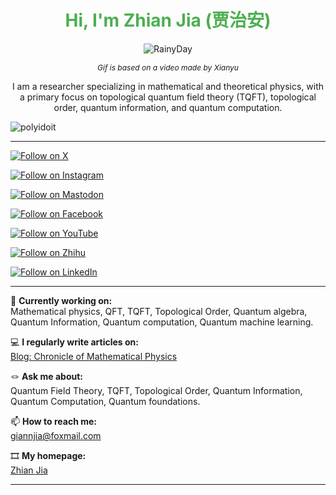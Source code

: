 <h1 align="center" style="color: #4CAF50;">Hi, I'm Zhian Jia (贾治安)</h1>

<p align="center">
  <img src="https://github.com/user-attachments/assets/25fc459f-8698-4df1-94eb-c9739117db95" alt="RainyDay">
</p>


<p align="center"><em style="font-size: 12px;">Gif is based on a video made by Xianyu</em></p>

<p align="center">I am a researcher specializing in mathematical and theoretical physics, with a primary focus on topological quantum field theory (TQFT), topological order, quantum information, and quantum computation.</p>

<p align="left"> <img src="https://komarev.com/ghpvc/?username=polyidoit&label=Profile%20views&color=0e75b6&style=flat" alt="polyidoit" /> </p>


---


<p align="left">
  <a href="https://x.com/ZhianJia" target="_blank">
    <img src="https://img.shields.io/badge/Follow%20on-X-1DA1F2?style=for-the-badge&logo=x" alt="Follow on X" />
  </a>
</p>

<p align="left">
  <a href="https://www.instagram.com/zhian_jia/" target="_blank">
    <img src="https://img.shields.io/badge/Follow%20on-Instagram-E4405F?style=for-the-badge&logo=instagram" alt="Follow on Instagram" />
  </a>
</p>

<p align="left">
  <a href="https://mathstodon.xyz/@polyidiot" target="_blank">
    <img src="https://img.shields.io/badge/Follow%20on-Mastodon-0066cc?style=for-the-badge&logo=mastodon" alt="Follow on Mastodon" />
  </a>
</p>

<p align="left">
  <a href="https://www.facebook.com/polyidiot" target="_blank">
    <img src="https://img.shields.io/badge/Follow%20on-Facebook-1877F2?style=for-the-badge&logo=facebook" alt="Follow on Facebook" />
  </a>
</p>

<p align="left">
  <a href="https://www.youtube.com/@Polyidiot" target="_blank">
    <img src="https://img.shields.io/badge/Follow%20on-YouTube-FF0000?style=for-the-badge&logo=youtube" alt="Follow on YouTube" />
  </a>
</p>

<p align="left">
  <a href="https://www.zhihu.com/people/polyidiot" target="_blank">
    <img src="https://img.shields.io/badge/Follow%20on-Zhihu-0084FF?style=for-the-badge&logo=zhihu" alt="Follow on Zhihu" />
  </a>
</p>

<p align="left">
  <a href="https://www.linkedin.com/in/zhian-jia-9047a0268/" target="_blank">
    <img src="https://img.shields.io/badge/Follow%20on-LinkedIn-0077B5?style=for-the-badge&logo=linkedin" alt="Follow on LinkedIn" />
  </a>
</p>


---

📠 **Currently working on:**  
Mathematical physics, QFT, TQFT, Topological Order, Quantum algebra, Quantum Information, Quantum computation, Quantum machine learning.


💻 **I regularly write articles on:**  
[Blog: Chronicle of Mathematical Physics](https://quantumjia.wordpress.com)

🪢 **Ask me about:**  
Quantum Field Theory, TQFT, Topological Order, Quantum Information, Quantum Computation, Quantum foundations.

📫 **How to reach me:**  
[giannjia@foxmail.com](mailto:giannjia@foxmail.com)

🎞️ **My homepage:**  
[Zhian Jia](https://polyidoit.github.io/jia/index.html)

---


